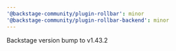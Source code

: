 ```yaml
---
'@backstage-community/plugin-rollbar': minor
'@backstage-community/plugin-rollbar-backend': minor
---
```


Backstage version bump to v1.43.2
